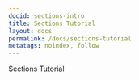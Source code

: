 ```yaml
---
docid: sections-intro
title: Sections Tutorial
layout: docs
permalink: /docs/sections-tutorial
metatags: noindex, follow
---
```


Sections Tutorial
